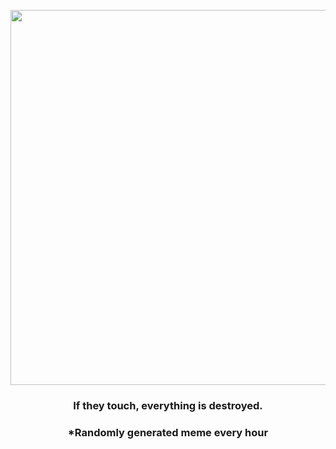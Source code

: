 <p align="center">
        <img src="https://i.redd.it/prdi1gpqndu91.gif" width="600" height="600">
        </p>
        <h3 align="center">If they touch, everything is destroyed.</h3>
        <h3 align="center">*Randomly generated meme every hour</h3>
    